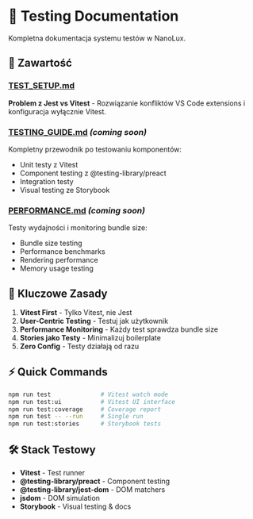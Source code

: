 # 🧪 Testing Documentation

Kompletna dokumentacja systemu testów w NanoLux.

## 📑 Zawartość

### [TEST_SETUP.md](./TEST_SETUP.md)
**Problem z Jest vs Vitest** - Rozwiązanie konfliktów VS Code extensions i konfiguracja wyłącznie Vitest.

### [TESTING_GUIDE.md](./TESTING_GUIDE.md) *(coming soon)*
Kompletny przewodnik po testowaniu komponentów:
- Unit testy z Vitest
- Component testing z @testing-library/preact
- Integration testy
- Visual testing ze Storybook

### [PERFORMANCE.md](./PERFORMANCE.md) *(coming soon)*
Testy wydajności i monitoring bundle size:
- Bundle size testing
- Performance benchmarks
- Rendering performance
- Memory usage testing

## 🎯 Kluczowe Zasady

1. **Vitest First** - Tylko Vitest, nie Jest
2. **User-Centric Testing** - Testuj jak użytkownik
3. **Performance Monitoring** - Każdy test sprawdza bundle size
4. **Stories jako Testy** - Minimalizuj boilerplate
5. **Zero Config** - Testy działają od razu

## ⚡ Quick Commands

```bash
npm run test              # Vitest watch mode
npm run test:ui           # Vitest UI interface
npm run test:coverage     # Coverage report
npm run test -- --run     # Single run
npm run test:stories      # Storybook tests
```

## 🛠️ Stack Testowy

- **Vitest** - Test runner
- **@testing-library/preact** - Component testing
- **@testing-library/jest-dom** - DOM matchers
- **jsdom** - DOM simulation
- **Storybook** - Visual testing & docs
